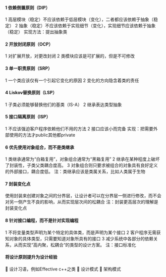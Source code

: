 #### 1 依赖倒置原则（DIP）
1	高层模块（稳定）不应该依赖于低层模块（变化），二者都应该依赖于抽象（稳定）
2	抽象（稳定）不应该依赖于实现细节（变化），实现细节应该依赖于抽象（稳定）
实现方法：提出抽象类
#### 2 开放封闭原则（OCP）
1	对扩展开放，对更改封闭
2	类模块应该是可扩展的，但是不可修改
#### 3 单一职责原则（SRP）
1	一个类应该仅有一个引起它变化的原因
2	变化的方向隐含着类的责任
#### 4 Liskov替换原则（LSP）
1	子类必须能够替换他们的基类（IS-A）
2	继承表达类型抽象
#### 5 接口隔离原则（ISP）
1	不应该强迫客户程序依赖他们不用的方法
2	接口应该小而完备
实现：把需要外部使用的方法才public其他都private
#### 6 优先使用对象组合，而不是类继承
1	类继承通常为“白箱复用”，对象组合通常为“黑箱复用”
2	继承在某种程度上破坏了封装性，子类父类耦合度高。
3	对象组合则只要求被组合的对象具有良好定义的外部接口，耦合度低。
注：类继承应该是类属关系，比如人类属于生物
#### 7 封装变化点
使用封装来创建对象之间的分界层，让设计者可以在分界层一侧进行修改，而不会对另一侧产生不良的影响，从而实现层次间的松耦合
注：封装更高层次的理解是封装变化点
#### 8 针对接口编程，而不是针对实现编程
1	不将变量类型声明为某个特定的具体类，而是声明为某个接口
2	客户程序无需获知对象的具体类型，只需要知道对象所具有的接口
3	减少系统中各部分的依赖关系，从而实现“高内聚，松耦合“的类型的设计方案。
注：接口标准化

#### 将设计原则提升为设计经验
	设计习语，例如Effective c++之类
	设计模式
	架构模式

